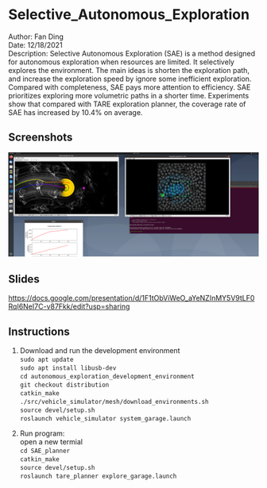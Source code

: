 # Selective_Autonomous_Exploration
Author: Fan Ding \
Date: 12/18/2021 \
Description: Selective Autonomous Exploration (SAE) is a method designed for autonomous exploration when resources are limited. It selectively explores the environment. The main ideas is shorten the exploration path, and increase the exploration speed by ignore some inefficient exploration. Compared with completeness, SAE pays more attention to efficiency. SAE prioritizes exploring more volumetric paths in a shorter time. Experiments show that compared with TARE exploration planner, the coverage rate of SAE has increased by 10.4% on average.


## Screenshots
![alt text](Screenshot.png)

## Slides
https://docs.google.com/presentation/d/1F1tObViWeO_aYeNZInMY5V9tLF0RqI6NeI7C-v87Fkk/edit?usp=sharing

## Instructions
1. Download and run the development environment\
`sudo apt update`\
`sudo apt install libusb-dev`\
`cd autonomous_exploration_development_environment`\
`git checkout distribution`\
`catkin_make`\
`./src/vehicle_simulator/mesh/download_environments.sh`\
`source devel/setup.sh`\
`roslaunch vehicle_simulator system_garage.launch`

2. Run program:\
open a new termial\
`cd SAE_planner`\
`catkin_make`\
`source devel/setup.sh`\
`roslaunch tare_planner explore_garage.launch`

